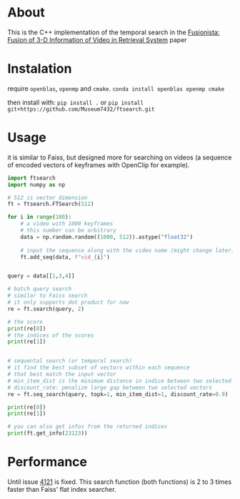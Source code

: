 # About

This is the C++ implementation of the temporal search in the [Fusionista: Fusion of 3-D Information of Video in Retrieval System](https://doi.org/10.1007/978-981-96-2074-6_33) paper

# Instalation
require `openblas`, `openmp` and `cmake`.
```conda install openblas openmp cmake```

then install with:
```pip install .```
or
```pip install git+https://github.com/Museum7432/ftsearch.git```

# Usage
it is similar to Faiss, but designed more for searching on videos (a sequence of encoded vectors of keyframes with OpenClip for example).

```python
import ftsearch
import numpy as np

# 512 is vector dimension
ft = ftsearch.FTSearch(512)

for i in range(100):
    # a video with 1000 keyframes
    # this number can be arbitrary
    data = np.random.random((1000, 512)).astype("float32")
    
    # input the sequence along with the video name (might change later)
    ft.add_seq(data, f"vid_{i}")


query = data[[1,3,4]]

# batch query search
# similar to Faiss search
# it only supports dot product for now
re = ft.search(query, 2)

# the score
print(re[0])
# the indices of the scores
print(re[1])


# sequental search (or temporal search)
# it find the best subset of vectors within each sequence
# that best match the input vector
# min_item_dist is the minimum distance in indice between two selected vectors (consecutively)
# discount_rate: penalize large gap between two selected vectors
re = ft.seq_search(query, topk=1, min_item_dist=1, discount_rate=0.9)

print(re[0])
print(re[1])

# you can also get infos from the returned indices
print(ft.get_info(23123))
```

# Performance
Until issue [4121](https://github.com/facebookresearch/faiss/issues/4121#issue-2778286481) is fixed. This search function (both functions) is 2 to 3 times faster than Faiss' flat index searcher.
